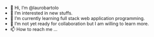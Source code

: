 - 👋 Hi, I’m @laurobartolo
- 👀 I’m interested in new stuffs.
- 🌱 I’m currently learning full stack web application programming.
- 💞️ I’m not yet ready for collaboration but I am willing to learn more. 
- 📫 How to reach me ...

<!---
laurobartolo/laurobartolo is a ✨ special ✨ repository because its `README.md` (this file) appears on your GitHub profile.
You can click the Preview link to take a look at your changes.
--->
